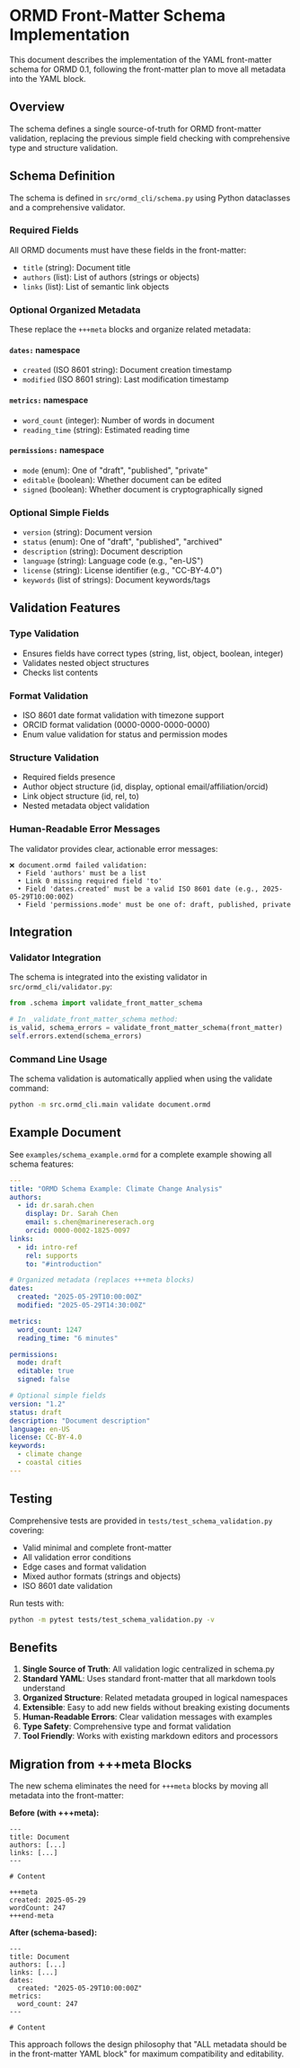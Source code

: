 # ORMD Front-Matter Schema Implementation

This document describes the implementation of the YAML front-matter schema for ORMD 0.1, following the front-matter plan to move all metadata into the YAML block.

## Overview

The schema defines a single source-of-truth for ORMD front-matter validation, replacing the previous simple field checking with comprehensive type and structure validation.

## Schema Definition

The schema is defined in `src/ormd_cli/schema.py` using Python dataclasses and a comprehensive validator.

### Required Fields

All ORMD documents must have these fields in the front-matter:

- `title` (string): Document title
- `authors` (list): List of authors (strings or objects)
- `links` (list): List of semantic link objects

### Optional Organized Metadata

These replace the `+++meta` blocks and organize related metadata:

#### `dates:` namespace
- `created` (ISO 8601 string): Document creation timestamp
- `modified` (ISO 8601 string): Last modification timestamp

#### `metrics:` namespace  
- `word_count` (integer): Number of words in document
- `reading_time` (string): Estimated reading time

#### `permissions:` namespace
- `mode` (enum): One of "draft", "published", "private"
- `editable` (boolean): Whether document can be edited
- `signed` (boolean): Whether document is cryptographically signed

### Optional Simple Fields

- `version` (string): Document version
- `status` (enum): One of "draft", "published", "archived"
- `description` (string): Document description
- `language` (string): Language code (e.g., "en-US")
- `license` (string): License identifier (e.g., "CC-BY-4.0")
- `keywords` (list of strings): Document keywords/tags

## Validation Features

### Type Validation
- Ensures fields have correct types (string, list, object, boolean, integer)
- Validates nested object structures
- Checks list contents

### Format Validation
- ISO 8601 date format validation with timezone support
- ORCID format validation (0000-0000-0000-0000)
- Enum value validation for status and permission modes

### Structure Validation
- Required fields presence
- Author object structure (id, display, optional email/affiliation/orcid)
- Link object structure (id, rel, to)
- Nested metadata object validation

### Human-Readable Error Messages

The validator provides clear, actionable error messages:

```
❌ document.ormd failed validation:
  • Field 'authors' must be a list
  • Link 0 missing required field 'to'
  • Field 'dates.created' must be a valid ISO 8601 date (e.g., 2025-05-29T10:00:00Z)
  • Field 'permissions.mode' must be one of: draft, published, private
```

## Integration

### Validator Integration

The schema is integrated into the existing validator in `src/ormd_cli/validator.py`:

```python
from .schema import validate_front_matter_schema

# In _validate_front_matter_schema method:
is_valid, schema_errors = validate_front_matter_schema(front_matter)
self.errors.extend(schema_errors)
```

### Command Line Usage

The schema validation is automatically applied when using the validate command:

```bash
python -m src.ormd_cli.main validate document.ormd
```

## Example Document

See `examples/schema_example.ormd` for a complete example showing all schema features:

```yaml
---
title: "ORMD Schema Example: Climate Change Analysis"
authors:
  - id: dr.sarah.chen
    display: Dr. Sarah Chen
    email: s.chen@marinereserach.org
    orcid: 0000-0002-1825-0097
links:
  - id: intro-ref
    rel: supports
    to: "#introduction"

# Organized metadata (replaces +++meta blocks)
dates:
  created: "2025-05-29T10:00:00Z"
  modified: "2025-05-29T14:30:00Z"

metrics:
  word_count: 1247
  reading_time: "6 minutes"

permissions:
  mode: draft
  editable: true
  signed: false

# Optional simple fields
version: "1.2"
status: draft
description: "Document description"
language: en-US
license: CC-BY-4.0
keywords:
  - climate change
  - coastal cities
---
```

## Testing

Comprehensive tests are provided in `tests/test_schema_validation.py` covering:

- Valid minimal and complete front-matter
- All validation error conditions
- Edge cases and format validation
- Mixed author formats (strings and objects)
- ISO 8601 date validation

Run tests with:
```bash
python -m pytest tests/test_schema_validation.py -v
```

## Benefits

1. **Single Source of Truth**: All validation logic centralized in schema.py
2. **Standard YAML**: Uses standard front-matter that all markdown tools understand
3. **Organized Structure**: Related metadata grouped in logical namespaces
4. **Extensible**: Easy to add new fields without breaking existing documents
5. **Human-Readable Errors**: Clear validation messages with examples
6. **Type Safety**: Comprehensive type and format validation
7. **Tool Friendly**: Works with existing markdown editors and processors

## Migration from +++meta Blocks

The new schema eliminates the need for `+++meta` blocks by moving all metadata into the front-matter:

**Before (with +++meta):**
```ormd
---
title: Document
authors: [...]
links: [...]
---

# Content

+++meta
created: 2025-05-29
wordCount: 247
+++end-meta
```

**After (schema-based):**
```ormd
---
title: Document
authors: [...]
links: [...]
dates:
  created: "2025-05-29T10:00:00Z"
metrics:
  word_count: 247
---

# Content
```

This approach follows the design philosophy that "ALL metadata should be in the front-matter YAML block" for maximum compatibility and editability. 